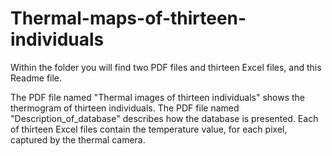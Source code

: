 # Thermal-maps-of-thirteen-individuals

Within the folder you will find two PDF files and thirteen Excel files, and this Readme file.

The PDF file named "Thermal images of thirteen individuals" shows the thermogram of thirteen individuals. The PDF file named "Description_of_database" describes how the database is presented. Each of thirteen Excel files contain the temperature value, for each pixel, captured by the thermal camera. 
